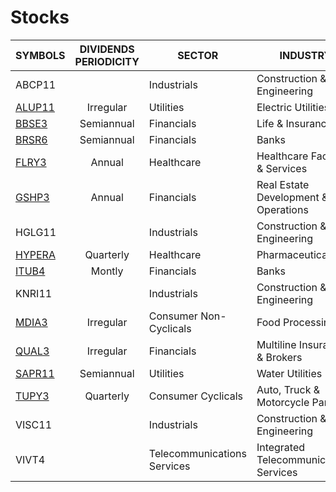 # Stocks

| SYMBOLS       | DIVIDENDS PERIODICITY | SECTOR | INDUSTRY |
| ------------- |:------------:| ------------- | ------------- |
| ABCP11        |  | Industrials | Construction & Engineering |
| [ALUP11](http://bvmf.bmfbovespa.com.br/cias-Listadas/Empresas-Listadas/ResumoEmpresaPrincipal.aspx?codigoCvm=21490&idioma=pt-br) | Irregular | Utilities | Electric Utilities |
| [BBSE3](http://bvmf.bmfbovespa.com.br/cias-Listadas/Empresas-Listadas/ResumoEmpresaPrincipal.aspx?codigoCvm=23159&idioma=pt-br) | Semiannual | Financials | Life & Insurance |
| [BRSR6](http://bvmf.bmfbovespa.com.br/cias-Listadas/Empresas-Listadas/ResumoEmpresaPrincipal.aspx?codigoCvm=1210&idioma=pt-br) | Semiannual | Financials | Banks |
| [FLRY3](http://bvmf.bmfbovespa.com.br/cias-Listadas/Empresas-Listadas/ResumoEmpresaPrincipal.aspx?codigoCvm=21881&idioma=pt-br) | Annual | Healthcare | Healthcare Facilities & Services |
| [GSHP3](http://bvmf.bmfbovespa.com.br/cias-Listadas/Empresas-Listadas/ResumoEmpresaPrincipal.aspx?codigoCvm=21008&idioma=pt-br) | Annual | Financials | Real Estate Development & Operations |
| HGLG11 |  | Industrials | Construction & Engineering |
| [HYPERA](http://bvmf.bmfbovespa.com.br/cias-Listadas/Empresas-Listadas/ResumoEmpresaPrincipal.aspx?codigoCvm=21431&idioma=pt-br) | Quarterly | Healthcare | Pharmaceuticals |
| [ITUB4](http://bvmf.bmfbovespa.com.br/cias-Listadas/Empresas-Listadas/ResumoEmpresaPrincipal.aspx?codigoCvm=19348&idioma=pt-br) | Montly | Financials | Banks |
| KNRI11 |  | Industrials | Construction & Engineering |
| [MDIA3](http://bvmf.bmfbovespa.com.br/cias-Listadas/Empresas-Listadas/ResumoEmpresaPrincipal.aspx?codigoCvm=20338&idioma=pt-br) | Irregular | Consumer Non-Cyclicals | Food Processing |
| [QUAL3](http://bvmf.bmfbovespa.com.br/cias-Listadas/Empresas-Listadas/ResumoEmpresaPrincipal.aspx?codigoCvm=22497&idioma=pt-br) | Irregular | Financials | Multiline Insurance & Brokers |
| [SAPR11](http://bvmf.bmfbovespa.com.br/cias-Listadas/Empresas-Listadas/ResumoEmpresaPrincipal.aspx?codigoCvm=18627&idioma=pt-br) | Semiannual | Utilities | Water Utilities |
| [TUPY3](http://bvmf.bmfbovespa.com.br/cias-Listadas/Empresas-Listadas/ResumoEmpresaPrincipal.aspx?codigoCvm=6343&idioma=pt-br) | Quarterly | Consumer Cyclicals | Auto, Truck & Motorcycle Parts |
| VISC11 |  | Industrials | Construction & Engineering |
| VIVT4  |  | Telecommunications Services | Integrated Telecommunications Services |
